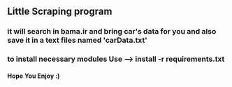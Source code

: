 ## Little Scraping program
### it will search in bama.ir and bring car's data for you and also save it in a text files named 'carData.txt' 
### to install necessary modules Use --> install -r requirements.txt
#### Hope You Enjoy :)
